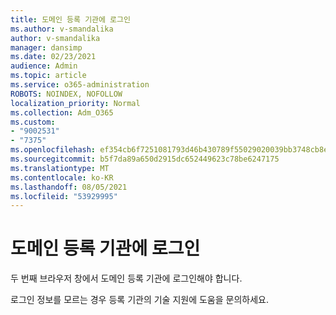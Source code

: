 ```yaml
---
title: 도메인 등록 기관에 로그인
ms.author: v-smandalika
author: v-smandalika
manager: dansimp
ms.date: 02/23/2021
audience: Admin
ms.topic: article
ms.service: o365-administration
ROBOTS: NOINDEX, NOFOLLOW
localization_priority: Normal
ms.collection: Adm_O365
ms.custom:
- "9002531"
- "7375"
ms.openlocfilehash: ef354cb6f7251081793d46b430789f55029020039bb3748cb8ece3b951e787a2
ms.sourcegitcommit: b5f7da89a650d2915dc652449623c78be6247175
ms.translationtype: MT
ms.contentlocale: ko-KR
ms.lasthandoff: 08/05/2021
ms.locfileid: "53929995"
---
```

# <a name="sign-in-to-your-domain-registrar"></a>도메인 등록 기관에 로그인

두 번째 브라우저 창에서 도메인 등록 기관에 로그인해야 합니다.

로그인 정보를 모르는 경우 등록 기관의 기술 지원에 도움을 문의하세요.